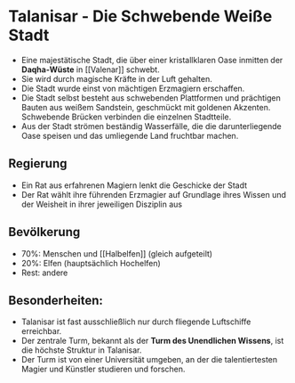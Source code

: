 # Talanisar - Die Schwebende Weiße Stadt

- Eine majestätische Stadt, die über einer kristallklaren Oase inmitten der **Daqha-Wüste** in [[Valenar]] schwebt.
- Sie wird durch magische Kräfte in der Luft gehalten.
- Die Stadt wurde einst von mächtigen Erzmagiern erschaffen.
- Die Stadt selbst besteht aus schwebenden Plattformen und prächtigen Bauten aus weißem Sandstein, geschmückt mit goldenen Akzenten. Schwebende Brücken verbinden die einzelnen Stadtteile.
- Aus der Stadt strömen beständig Wasserfälle, die die darunterliegende Oase speisen und das umliegende Land fruchtbar machen.

## Regierung

- Ein Rat aus erfahrenen Magiern lenkt die Geschicke der Stadt
- Der Rat wählt ihre führenden Erzmagier auf Grundlage ihres Wissen und der Weisheit in ihrer jeweiligen Disziplin aus

## Bevölkerung

- 70%: Menschen und [[Halbelfen]] (gleich aufgeteilt)
- 20%: Elfen (hauptsächlich Hochelfen)
- Rest: andere

## Besonderheiten:

- Talanisar ist fast ausschließlich nur durch fliegende Luftschiffe erreichbar.
- Der zentrale Turm, bekannt als der **Turm des Unendlichen Wissens**, ist die höchste Struktur in Talanisar.
- Der Turm ist von einer Universität umgeben, an der die talentiertesten Magier und Künstler studieren und forschen.